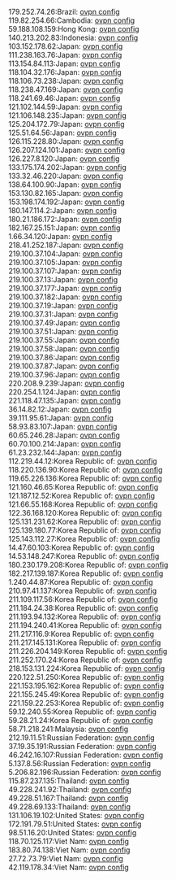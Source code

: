 179.252.74.26:Brazil: [ovpn config](vpn/179_252_74_26.ovpn)  
119.82.254.66:Cambodia: [ovpn config](vpn/119_82_254_66.ovpn)  
59.188.108.159:Hong Kong: [ovpn config](vpn/59_188_108_159.ovpn)  
140.213.202.83:Indonesia: [ovpn config](vpn/140_213_202_83.ovpn)  
103.152.178.62:Japan: [ovpn config](vpn/103_152_178_62.ovpn)  
111.238.163.76:Japan: [ovpn config](vpn/111_238_163_76.ovpn)  
113.154.84.113:Japan: [ovpn config](vpn/113_154_84_113.ovpn)  
118.104.32.176:Japan: [ovpn config](vpn/118_104_32_176.ovpn)  
118.106.73.238:Japan: [ovpn config](vpn/118_106_73_238.ovpn)  
118.238.47.169:Japan: [ovpn config](vpn/118_238_47_169.ovpn)  
118.241.69.46:Japan: [ovpn config](vpn/118_241_69_46.ovpn)  
121.102.144.59:Japan: [ovpn config](vpn/121_102_144_59.ovpn)  
121.106.148.235:Japan: [ovpn config](vpn/121_106_148_235.ovpn)  
125.204.172.79:Japan: [ovpn config](vpn/125_204_172_79.ovpn)  
125.51.64.56:Japan: [ovpn config](vpn/125_51_64_56.ovpn)  
126.115.228.80:Japan: [ovpn config](vpn/126_115_228_80.ovpn)  
126.207.124.101:Japan: [ovpn config](vpn/126_207_124_101.ovpn)  
126.227.8.120:Japan: [ovpn config](vpn/126_227_8_120.ovpn)  
133.175.174.202:Japan: [ovpn config](vpn/133_175_174_202.ovpn)  
133.32.46.220:Japan: [ovpn config](vpn/133_32_46_220.ovpn)  
138.64.100.90:Japan: [ovpn config](vpn/138_64_100_90.ovpn)  
153.130.82.165:Japan: [ovpn config](vpn/153_130_82_165.ovpn)  
153.198.174.192:Japan: [ovpn config](vpn/153_198_174_192.ovpn)  
180.147.114.2:Japan: [ovpn config](vpn/180_147_114_2.ovpn)  
180.21.186.172:Japan: [ovpn config](vpn/180_21_186_172.ovpn)  
182.167.25.151:Japan: [ovpn config](vpn/182_167_25_151.ovpn)  
1.66.34.120:Japan: [ovpn config](vpn/1_66_34_120.ovpn)  
218.41.252.187:Japan: [ovpn config](vpn/218_41_252_187.ovpn)  
219.100.37.104:Japan: [ovpn config](vpn/219_100_37_104.ovpn)  
219.100.37.105:Japan: [ovpn config](vpn/219_100_37_105.ovpn)  
219.100.37.107:Japan: [ovpn config](vpn/219_100_37_107.ovpn)  
219.100.37.13:Japan: [ovpn config](vpn/219_100_37_13.ovpn)  
219.100.37.177:Japan: [ovpn config](vpn/219_100_37_177.ovpn)  
219.100.37.182:Japan: [ovpn config](vpn/219_100_37_182.ovpn)  
219.100.37.19:Japan: [ovpn config](vpn/219_100_37_19.ovpn)  
219.100.37.31:Japan: [ovpn config](vpn/219_100_37_31.ovpn)  
219.100.37.49:Japan: [ovpn config](vpn/219_100_37_49.ovpn)  
219.100.37.51:Japan: [ovpn config](vpn/219_100_37_51.ovpn)  
219.100.37.55:Japan: [ovpn config](vpn/219_100_37_55.ovpn)  
219.100.37.58:Japan: [ovpn config](vpn/219_100_37_58.ovpn)  
219.100.37.86:Japan: [ovpn config](vpn/219_100_37_86.ovpn)  
219.100.37.87:Japan: [ovpn config](vpn/219_100_37_87.ovpn)  
219.100.37.96:Japan: [ovpn config](vpn/219_100_37_96.ovpn)  
220.208.9.239:Japan: [ovpn config](vpn/220_208_9_239.ovpn)  
220.254.1.124:Japan: [ovpn config](vpn/220_254_1_124.ovpn)  
221.118.47.135:Japan: [ovpn config](vpn/221_118_47_135.ovpn)  
36.14.82.12:Japan: [ovpn config](vpn/36_14_82_12.ovpn)  
39.111.95.61:Japan: [ovpn config](vpn/39_111_95_61.ovpn)  
58.93.83.107:Japan: [ovpn config](vpn/58_93_83_107.ovpn)  
60.65.246.28:Japan: [ovpn config](vpn/60_65_246_28.ovpn)  
60.70.100.214:Japan: [ovpn config](vpn/60_70_100_214.ovpn)  
61.23.232.144:Japan: [ovpn config](vpn/61_23_232_144.ovpn)  
112.219.44.12:Korea Republic of: [ovpn config](vpn/112_219_44_12.ovpn)  
118.220.136.90:Korea Republic of: [ovpn config](vpn/118_220_136_90.ovpn)  
119.65.226.136:Korea Republic of: [ovpn config](vpn/119_65_226_136.ovpn)  
121.160.46.65:Korea Republic of: [ovpn config](vpn/121_160_46_65.ovpn)  
121.187.12.52:Korea Republic of: [ovpn config](vpn/121_187_12_52.ovpn)  
121.66.55.168:Korea Republic of: [ovpn config](vpn/121_66_55_168.ovpn)  
122.36.168.120:Korea Republic of: [ovpn config](vpn/122_36_168_120.ovpn)  
125.131.231.62:Korea Republic of: [ovpn config](vpn/125_131_231_62.ovpn)  
125.139.180.77:Korea Republic of: [ovpn config](vpn/125_139_180_77.ovpn)  
125.143.112.27:Korea Republic of: [ovpn config](vpn/125_143_112_27.ovpn)  
14.47.60.103:Korea Republic of: [ovpn config](vpn/14_47_60_103.ovpn)  
14.53.148.247:Korea Republic of: [ovpn config](vpn/14_53_148_247.ovpn)  
180.230.179.208:Korea Republic of: [ovpn config](vpn/180_230_179_208.ovpn)  
182.217.139.187:Korea Republic of: [ovpn config](vpn/182_217_139_187.ovpn)  
1.240.44.87:Korea Republic of: [ovpn config](vpn/1_240_44_87.ovpn)  
210.97.41.137:Korea Republic of: [ovpn config](vpn/210_97_41_137.ovpn)  
211.109.117.56:Korea Republic of: [ovpn config](vpn/211_109_117_56.ovpn)  
211.184.24.38:Korea Republic of: [ovpn config](vpn/211_184_24_38.ovpn)  
211.193.94.132:Korea Republic of: [ovpn config](vpn/211_193_94_132.ovpn)  
211.194.240.41:Korea Republic of: [ovpn config](vpn/211_194_240_41.ovpn)  
211.217.116.9:Korea Republic of: [ovpn config](vpn/211_217_116_9.ovpn)  
211.217.145.131:Korea Republic of: [ovpn config](vpn/211_217_145_131.ovpn)  
211.226.204.149:Korea Republic of: [ovpn config](vpn/211_226_204_149.ovpn)  
211.252.170.24:Korea Republic of: [ovpn config](vpn/211_252_170_24.ovpn)  
218.153.131.224:Korea Republic of: [ovpn config](vpn/218_153_131_224.ovpn)  
220.122.51.250:Korea Republic of: [ovpn config](vpn/220_122_51_250.ovpn)  
221.153.195.162:Korea Republic of: [ovpn config](vpn/221_153_195_162.ovpn)  
221.155.245.49:Korea Republic of: [ovpn config](vpn/221_155_245_49.ovpn)  
221.159.22.253:Korea Republic of: [ovpn config](vpn/221_159_22_253.ovpn)  
59.12.240.55:Korea Republic of: [ovpn config](vpn/59_12_240_55.ovpn)  
59.28.21.24:Korea Republic of: [ovpn config](vpn/59_28_21_24.ovpn)  
58.71.218.241:Malaysia: [ovpn config](vpn/58_71_218_241.ovpn)  
212.19.11.51:Russian Federation: [ovpn config](vpn/212_19_11_51.ovpn)  
37.19.35.191:Russian Federation: [ovpn config](vpn/37_19_35_191.ovpn)  
46.242.16.107:Russian Federation: [ovpn config](vpn/46_242_16_107.ovpn)  
5.137.8.56:Russian Federation: [ovpn config](vpn/5_137_8_56.ovpn)  
5.206.82.196:Russian Federation: [ovpn config](vpn/5_206_82_196.ovpn)  
115.87.237.135:Thailand: [ovpn config](vpn/115_87_237_135.ovpn)  
49.228.241.92:Thailand: [ovpn config](vpn/49_228_241_92.ovpn)  
49.228.51.167:Thailand: [ovpn config](vpn/49_228_51_167.ovpn)  
49.228.69.133:Thailand: [ovpn config](vpn/49_228_69_133.ovpn)  
131.106.19.102:United States: [ovpn config](vpn/131_106_19_102.ovpn)  
172.191.79.51:United States: [ovpn config](vpn/172_191_79_51.ovpn)  
98.51.16.20:United States: [ovpn config](vpn/98_51_16_20.ovpn)  
118.70.125.117:Viet Nam: [ovpn config](vpn/118_70_125_117.ovpn)  
183.80.74.138:Viet Nam: [ovpn config](vpn/183_80_74_138.ovpn)  
27.72.73.79:Viet Nam: [ovpn config](vpn/27_72_73_79.ovpn)  
42.119.178.34:Viet Nam: [ovpn config](vpn/42_119_178_34.ovpn)  

